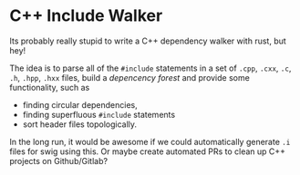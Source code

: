 # C++ Include Walker

Its probably really stupid to write a C++ dependency walker with rust, but hey!

The idea is to parse all of the `#include` statements in a set of `.cpp`, `.cxx`, `.c`, `.h`, `.hpp`, `.hxx` files, build a *depencency forest* and provide some functionality, such as
 - finding circular dependencies, 
 - finding superfluous `#include` statements
 - sort header files topologically.
 
In the long run, it would be awesome if we could automatically generate `.i` files for swig using this. Or maybe create automated PRs to clean up C++ projects on Github/Gitlab?